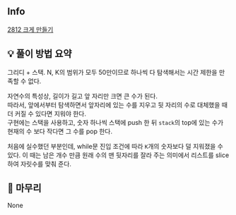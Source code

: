 ## Info
[2812 크게 만들기](https://www.acmicpc.net/problem/2812)

## 💡 풀이 방법 요약
그리디 + 스택. N, K의 범위가 모두 50만이므로 하나씩 다 탐색해서는 시간 제한을 만족할 수 없다.  
  
자연수의 특성상, 길이가 길고 앞 자리만 크면 큰 수가 된다.  
따라서, 앞에서부터 탐색하면서 앞자리에 있는 수를 지우고 뒷 자리의 수로 대체했을 때 더 커질 수 있다면 지워야 한다.  
구현에는 스택을 사용하고, 숫자 하나씩 스택에 push 한 뒤 `stack`의 top에 있는 수가 현재의 수 보다 작다면 그 수를 pop 한다.
  
처음에 실수했던 부분인데, while문 진입 조건에 따라 `K`개의 숫자보다 덜 지워졌을 수 있다. 이 때는 남은 개수 만큼 원래 수의 맨 뒷자리를 잘라 주는 의미에서 리스트를 slice 하여 자릿수를 맞춰 준다.

## 🙂 마무리
None
